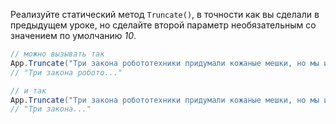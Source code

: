
Реализуйте статический метод `Truncate()`, в точности как вы сделали в предыдущем уроке, но сделайте второй параметр необязательным со значением по умолчанию *10*.

```cs
// можно вызывать так
App.Truncate("Три закона робототехники придумали кожаные мешки, но мы их перехитрим", 17);
// "Три закона робото..."

// и так
App.Truncate("Три закона робототехники придумали кожаные мешки, но мы их перехитрим")
// "Три закона..."
```
